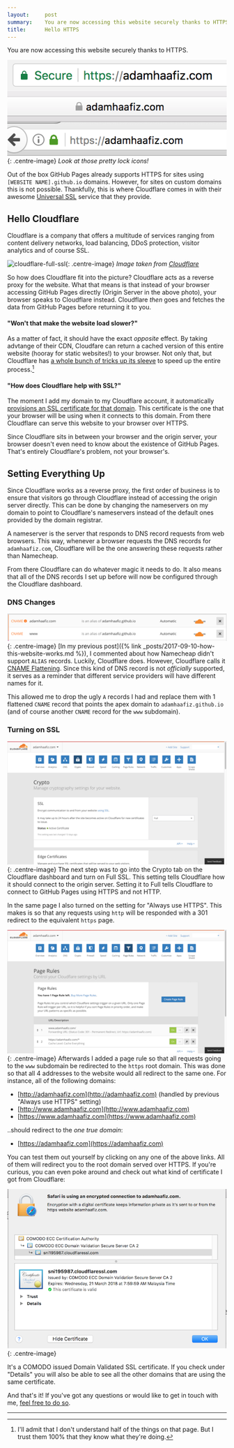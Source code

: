 ```yaml
---
layout:     post
summary:    You are now accessing this website securely thanks to HTTPS.
title:      Hello HTTPS
---
```


You are now accessing this website securely thanks to HTTPS. 

![welcome-https](/images/welcome-https.png){: .centre-image}
*Look at those pretty lock icons!*

Out of the box GitHub Pages already supports HTTPS for sites using `[WEBSITE NAME].github.io` domains. However, for sites on custom domains this is not possible. Thankfully, this is where Cloudflare comes in with their awesome [Universal SSL](https://blog.cloudflare.com/introducing-universal-ssl/) service that they provide.

## Hello Cloudflare

Cloudflare is a company that offers a multitude of services ranging from content delivery networks, load balancing, DDoS protection, visitor analytics and of course SSL.

![cloudflare-full-ssl](https://www.cloudflare.com/img/products/ssl/full-ssl-strict.svg){: .centre-image}
*Image taken from [Cloudflare](https://www.cloudflare.com/ssl/)*

So how does Cloudflare fit into the picture? Cloudflare acts as a reverse proxy for the website. What that means is that instead of your browser accessing GitHub Pages directly (Origin Server in the above photo), your browser speaks to Cloudflare instead. Cloudflare *then* goes and fetches the data from GitHub Pages before returning it to you. 

#### "Won't that make the website load slower?"

As a matter of fact, it should have the exact _opposite_ effect. By taking advtange of their CDN, Cloudfare can return a cached version of this entire website (hooray for static websites!) to your browser. Not only that, but Cloudflare has [a whole bunch of tricks up its sleeve](https://www.cloudflare.com/performance/) to speed up the entire process.[^1]

#### "How does Cloudflare help with SSL?"

The moment I add my domain to my Cloudflare account, it automatically [provisions an SSL certificate for that domain](https://security.stackexchange.com/a/101523). This certificate is the one that your browser will be using when it connects to this domain. From there Cloudflare can serve this website to your browser over HTTPS.

Since Cloudflare sits in between your browser and the origin server, your browser doesn't even need to know about the existence of GitHub Pages. That's entirely Cloudflare's problem, not your browser's.

## Setting Everything Up

Since Cloudflare works as a reverse proxy, the first order of business is to ensure that visitors go through Cloudflare instead of accessing the origin server directly. This can be done by changing the nameservers on my domain to point to Cloudflare's nameservers instead of the default ones provided by the domain registrar.

A nameserver is the server that responds to DNS record requests from web browsers. This way, whenever a browser requests the DNS records for `adamhaafiz.com`, Cloudflare will be the one answering these requests rather than Namecheap.

From there Cloudflare can do whatever magic it needs to do. It also means that all of the DNS records I set up before will now be configured through the Cloudflare dashboard.

### DNS Changes

![dns-records](/images/dns-records.png){: .centre-image}
[In my previous post]({% link _posts/2017-09-10-how-this-website-works.md %}), I commented about how Namecheap didn't support `ALIAS` records. Luckily, Cloudflare does. However, Cloudflare calls it [CNAME Flattening](https://support.cloudflare.com/hc/en-us/articles/200169056-CNAME-Flattening-RFC-compliant-support-for-CNAME-at-the-root). Since this kind of DNS record is not _officially_ supported, it serves as a reminder that different service providers will have different names for it.

This allowed me to drop the ugly `A` records I had and replace them with 1 flattened `CNAME` record that points the apex domain to `adamhaafiz.github.io` (and of course another `CNAME` record for the `www` subdomain). 

### Turning on SSL

![crypto](/images/crypto.png){: .centre-image}
The next step was to go into the Crypto tab on the Cloudflare dashboard and turn on Full SSL. This setting tells Cloudflare how it should connect to the origin server. Setting it to Full tells Cloudflare to connect to GitHub Pages using HTTPS and not HTTP.

In the same page I also turned on the setting for "Always use HTTPS". This makes is so that any requests using `http` will be responded with a 301 redirect to the equivalent `https` page. 

![page-rules](/images/page-rules.png){: .centre-image}
Afterwards I added a page rule so that all requests going to the `www` subdomain be redirected to the `https` root domain. This was done so that all 4 addresses to the website would all redirect to the same one. For instance, all of the following domains: 

- [http://adamhaafiz.com](http://adamhaafiz.com) (handled by previous "Always use HTTPS" setting)
- [http://www.adamhaafiz.com](http://www.adamhaafiz.com)
- [https://www.adamhaafiz.com](https://www.adamhaafiz.com)

..should redirect to the *one true domain*:

- [https://adamhaafiz.com](https://adamhaafiz.com)

You can test them out yourself by clicking on any one of the above links. All of them will redirect you to the root domain served over HTTPS. If you're curious, you can even poke around and check out what kind of certificate I got from Cloudflare:

![ssl-cert](/images/ssl-cert.png){: .centre-image}

It's a COMODO issued Domain Validated SSL certificate. If you check under "Details" you will also be able to see all the other domains that are using the same certificate. 

And that's it! If you've got any questions or would like to get in touch with me, [feel free to do so](/contact/). 

---

[^1]: I'll admit that I don't understand half of the things on that page. But I trust them 100% that they know what they're doing.